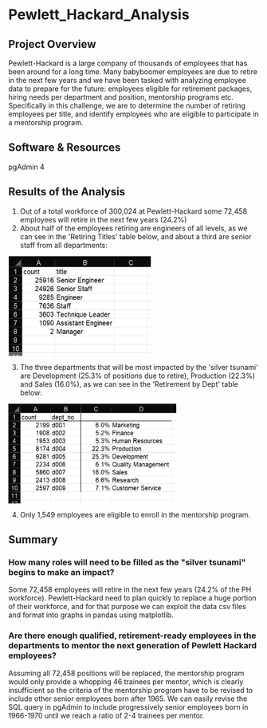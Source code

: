 # Pewlett_Hackard_Analysis

## Project Overview
Pewlett-Hackard is a large company of thousands of employees that has been around for a long time. Many babyboomer employees are due to retire in the next few years and we have been tasked with analyzing employee data to prepare for the future: employees eligible for retirement packages, hiring needs per department and position, mentorship programs etc. Specifically in this challenge, we are to determine the number of retiring employees per title, and identify employees who are eligible to participate in a mentorship program.

## Software & Resources
pgAdmin 4

## Results of the Analysis
1. Out of a total workforce of 300,024 at Pewlett-Hackard some 72,458 employees will retire in the next few years (24.2%)
2. About half of the employees retiring are engineers of all levels, as we can see in the 'Retiring Titles' table below, and about a third are senior staff from all departments:
<img align='center' src='Retiring_Titles.png' height='200'>
<br>

3. The three departments that will be most impacted by the 'silver tsunami' are Development (25.3% of positions due to retire), Production (22.3%) and Sales (16.0%), as we can see in the 'Retirement by Dept' table below:
<img align='center' src='Retirement_by_Department.png' height='200'>
<br>

4. Only 1,549 employees are eligible to enroll in the mentorship program.

## Summary

### How many roles will need to be filled as the "silver tsunami" begins to make an impact?
Some 72,458 employees will retire in the next few years (24.2% of the PH workforce). Pewlett-Hackard need to plan quickly to replace a huge portion of their workforce, and for that purpose we can exploit the data csv files and format into graphs in pandas using matplotlib.

### Are there enough qualified, retirement-ready employees in the departments to mentor the next generation of Pewlett Hackard employees?
Assuming all 72,458 positions will be replaced, the mentorship program would only provide a whopping 46 trainees per mentor, which is clearly insufficient so the criteria of the mentorship program have to be revised to include other senior employees born after 1965. We can easily revise the SQL query in pgAdmin to include progressively senior employees born in 1966-1970 until we reach a ratio of 2-4 trainees per mentor.
